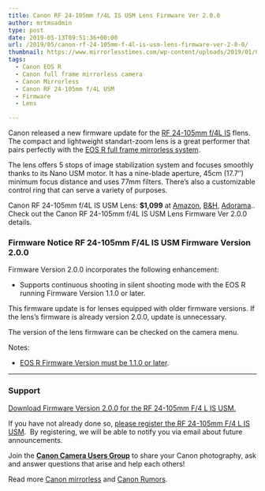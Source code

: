 ```yaml
---
title: Canon RF 24-105mm f/4L IS USM Lens Firmware Ver 2.0.0
author: mrtmsadmin
type: post
date: 2019-05-13T09:51:36+00:00
url: /2019/05/canon-rf-24-105mm-f-4l-is-usm-lens-firmware-ver-2-0-0/
thumbnail: https://www.mirrorlesstimes.com/wp-content/uploads/2019/01/Canon-RF-24-105-f4-lens.jpg
tags:
  - Canon EOS R
  - Canon full frame mirrorless camera
  - Canon Mirrorless
  - Canon RF 24-105mm f/4L USM
  - Firmware
  - Lens

---
```

Canon released a new firmware update for the <a href="https://www.mirrorlesstimes.com/tags/canon-rf-24-105mm-f-4l-usm/" target="_blank" rel="noopener">RF 24-105mm f/4L IS</a> flens. The compact and lightweight standart-zoom lens is a great performer that pairs perfectly with the [EOS R full frame mirrorless system][1].

The lens offers 5 stops of image stabilization system and focuses smoothly thanks to its Nano USM motor. It has a nine-blade aperture, 45cm (17.7″) minimum focus distance and uses 77mm filters. There’s also a customizable control ring that can serve a variety of purposes.

Canon RF 24-105mm f/4L IS USM Lens: **$1,099** at <a class="ext-link" title="" href="https://www.amazon.com/Canon-RF-24-105mm-USM-Lens/dp/B07H489XDQ/?tag=mtimes-20" target="_blank" rel="noopener external noreferrer nofollow" data-wpel-link="external" data-amzn-asin="B07H489XDQ">Amazon</a>, <a class="ext-link" title="" href="https://www.bhphotovideo.com/c/product/1433712-REG/canon_rf_24_105mm_f_4l_is.html/BI/20175/KBID/14249/" target="_blank" rel="noopener external noreferrer nofollow" data-wpel-link="external">B&H</a>, <a class="ext-link" title="" href="https://adorama.evyy.net/c/63923/51926/1036?u=https://www.adorama.com/car241054.html" target="_blank" rel="noopener external noreferrer nofollow" data-wpel-link="external">Adorama</a>.. Check out the Canon RF 24-105mm f/4L IS USM Lens Firmware Ver 2.0.0 details.<!--more-->

### Firmware Notice RF 24-105mm F/4L IS USM Firmware Version 2.0.0

Firmware Version 2.0.0 incorporates the following enhancement:

  * Supports continuous shooting in silent shooting mode with the EOS R running Firmware Version 1.1.0 or later.

This firmware update is for lenses equipped with older firmware versions. If the lens’s firmware is already version 2.0.0, update is unnecessary.

The version of the lens firmware can be checked on the camera menu.

Notes:

  * <a href="https://www.dailycameranews.com/2019/02/canon-eos-r-firmware-update-version-1-1-0-released/" target="_blank" rel="noreferrer noopener" aria-label=" (opens in a new tab)">EOS R Firmware Version must be 1.1.0 or later</a>.

<hr class="wp-block-separator" />

### Support

<a href="https://www.usa.canon.com/internet/portal/us/home/support/details/lenses/ef/standard-zoom/rf-24-105mm-f-4l-is-usm?subtab=downloads-firmware" target="_blank" rel="noreferrer noopener" aria-label=" (opens in a new tab)">Download Firmware Version 2.0.0 for the RF 24-105mm F/4 L IS USM.</a>

If you have not already done so, <a href="https://www.bestcameranews.com/tag/canon-rf-24-105mm-f-4l-is-usm-lens/" target="_blank" rel="noreferrer noopener" aria-label=" (opens in a new tab)">please register the RF 24-105mm F/4 L IS USM</a>.  By registering, we will be able to notify you via email about future announcements.

Join the <a href="https://www.facebook.com/groups/185572945112087/" target="_blank" rel="noreferrer noopener"><strong>Canon Camera Users Group</strong></a> to share your Canon photography, ask and answer questions that arise and help each others!

Read more [Canon mirrorless][2] and <a href="https://www.dailycameranews.com/tag/canon-rumors/" target="_blank" rel="noreferrer noopener">Canon Rumors</a>.

 [1]: https://www.mirrorlesstimes.com/tags/canon-full-frame-mirrorless-camera/
 [2]: https://www.mirrorlesstimes.com/tags/canon-mirrorless/